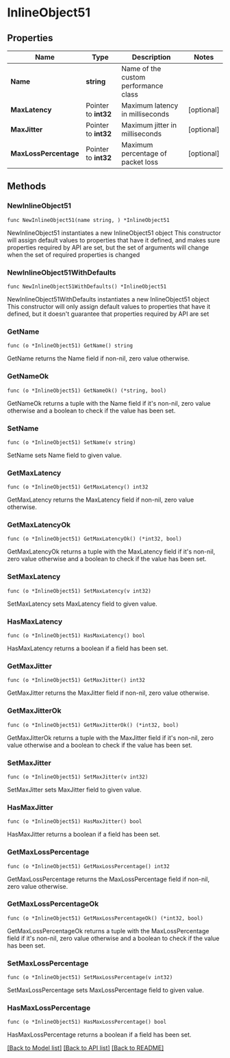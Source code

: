 # InlineObject51

## Properties

Name | Type | Description | Notes
------------ | ------------- | ------------- | -------------
**Name** | **string** | Name of the custom performance class | 
**MaxLatency** | Pointer to **int32** | Maximum latency in milliseconds | [optional] 
**MaxJitter** | Pointer to **int32** | Maximum jitter in milliseconds | [optional] 
**MaxLossPercentage** | Pointer to **int32** | Maximum percentage of packet loss | [optional] 

## Methods

### NewInlineObject51

`func NewInlineObject51(name string, ) *InlineObject51`

NewInlineObject51 instantiates a new InlineObject51 object
This constructor will assign default values to properties that have it defined,
and makes sure properties required by API are set, but the set of arguments
will change when the set of required properties is changed

### NewInlineObject51WithDefaults

`func NewInlineObject51WithDefaults() *InlineObject51`

NewInlineObject51WithDefaults instantiates a new InlineObject51 object
This constructor will only assign default values to properties that have it defined,
but it doesn't guarantee that properties required by API are set

### GetName

`func (o *InlineObject51) GetName() string`

GetName returns the Name field if non-nil, zero value otherwise.

### GetNameOk

`func (o *InlineObject51) GetNameOk() (*string, bool)`

GetNameOk returns a tuple with the Name field if it's non-nil, zero value otherwise
and a boolean to check if the value has been set.

### SetName

`func (o *InlineObject51) SetName(v string)`

SetName sets Name field to given value.


### GetMaxLatency

`func (o *InlineObject51) GetMaxLatency() int32`

GetMaxLatency returns the MaxLatency field if non-nil, zero value otherwise.

### GetMaxLatencyOk

`func (o *InlineObject51) GetMaxLatencyOk() (*int32, bool)`

GetMaxLatencyOk returns a tuple with the MaxLatency field if it's non-nil, zero value otherwise
and a boolean to check if the value has been set.

### SetMaxLatency

`func (o *InlineObject51) SetMaxLatency(v int32)`

SetMaxLatency sets MaxLatency field to given value.

### HasMaxLatency

`func (o *InlineObject51) HasMaxLatency() bool`

HasMaxLatency returns a boolean if a field has been set.

### GetMaxJitter

`func (o *InlineObject51) GetMaxJitter() int32`

GetMaxJitter returns the MaxJitter field if non-nil, zero value otherwise.

### GetMaxJitterOk

`func (o *InlineObject51) GetMaxJitterOk() (*int32, bool)`

GetMaxJitterOk returns a tuple with the MaxJitter field if it's non-nil, zero value otherwise
and a boolean to check if the value has been set.

### SetMaxJitter

`func (o *InlineObject51) SetMaxJitter(v int32)`

SetMaxJitter sets MaxJitter field to given value.

### HasMaxJitter

`func (o *InlineObject51) HasMaxJitter() bool`

HasMaxJitter returns a boolean if a field has been set.

### GetMaxLossPercentage

`func (o *InlineObject51) GetMaxLossPercentage() int32`

GetMaxLossPercentage returns the MaxLossPercentage field if non-nil, zero value otherwise.

### GetMaxLossPercentageOk

`func (o *InlineObject51) GetMaxLossPercentageOk() (*int32, bool)`

GetMaxLossPercentageOk returns a tuple with the MaxLossPercentage field if it's non-nil, zero value otherwise
and a boolean to check if the value has been set.

### SetMaxLossPercentage

`func (o *InlineObject51) SetMaxLossPercentage(v int32)`

SetMaxLossPercentage sets MaxLossPercentage field to given value.

### HasMaxLossPercentage

`func (o *InlineObject51) HasMaxLossPercentage() bool`

HasMaxLossPercentage returns a boolean if a field has been set.


[[Back to Model list]](../README.md#documentation-for-models) [[Back to API list]](../README.md#documentation-for-api-endpoints) [[Back to README]](../README.md)


